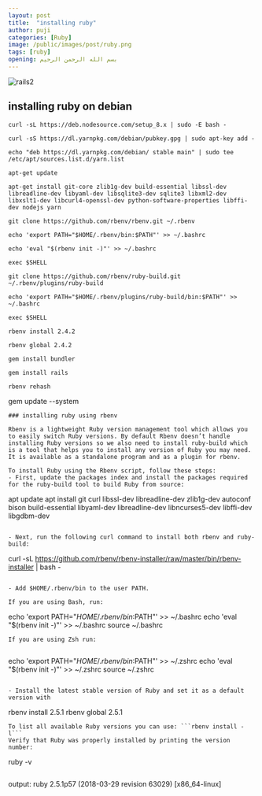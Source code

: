 ```yaml
---
layout: post
title:  "installing ruby"
author: puji
categories: [Ruby]
image: /public/images/post/ruby.png
tags: [ruby]
opening: بسم الله الرحمن الرحيم
---  
```

![rails2]({{site.url}}/public/images/post/ruby.png)  
## installing ruby on debian  
```
curl -sL https://deb.nodesource.com/setup_8.x | sudo -E bash -

curl -sS https://dl.yarnpkg.com/debian/pubkey.gpg | sudo apt-key add -

echo "deb https://dl.yarnpkg.com/debian/ stable main" | sudo tee /etc/apt/sources.list.d/yarn.list

apt-get update

apt-get install git-core zlib1g-dev build-essential libssl-dev libreadline-dev libyaml-dev libsqlite3-dev sqlite3 libxml2-dev libxslt1-dev libcurl4-openssl-dev python-software-properties libffi-dev nodejs yarn

git clone https://github.com/rbenv/rbenv.git ~/.rbenv

echo 'export PATH="$HOME/.rbenv/bin:$PATH"' >> ~/.bashrc

echo 'eval "$(rbenv init -)"' >> ~/.bashrc

exec $SHELL

git clone https://github.com/rbenv/ruby-build.git ~/.rbenv/plugins/ruby-build

echo 'export PATH="$HOME/.rbenv/plugins/ruby-build/bin:$PATH"' >> ~/.bashrc

exec $SHELL

rbenv install 2.4.2

rbenv global 2.4.2

gem install bundler

gem install rails

rbenv rehash 
```
gem update --system
```  
### installing ruby using rbenv  

Rbenv is a lightweight Ruby version management tool which allows you to easily switch Ruby versions. By default Rbenv doesn’t handle installing Ruby versions so we also need to install ruby-build which is a tool that helps you to install any version of Ruby you may need. It is available as a standalone program and as a plugin for rbenv.

To install Ruby using the Rbenv script, follow these steps: 
- First, update the packages index and install the packages required for the ruby-build tool to build Ruby from source: 
```
apt update
apt install git curl libssl-dev libreadline-dev zlib1g-dev autoconf bison build-essential libyaml-dev libreadline-dev libncurses5-dev libffi-dev libgdbm-dev
```  

- Next, run the following curl command to install both rbenv and ruby-build:  
```
curl -sL https://github.com/rbenv/rbenv-installer/raw/master/bin/rbenv-installer | bash -
```  

- Add $HOME/.rbenv/bin to the user PATH.

If you are using Bash, run:  

```
echo 'export PATH="$HOME/.rbenv/bin:$PATH"' >> ~/.bashrc
echo 'eval "$(rbenv init -)"' >> ~/.bashrc
source ~/.bashrc
```  
If you are using Zsh run: 
 
```
echo 'export PATH="$HOME/.rbenv/bin:$PATH"' >> ~/.zshrc
echo 'eval "$(rbenv init -)"' >> ~/.zshrc
source ~/.zshrc
```  

- Install the latest stable version of Ruby and set it as a default version with  
```
rbenv install 2.5.1
rbenv global 2.5.1
```  
To list all available Ruby versions you can use: ```rbenv install -l```  
Verify that Ruby was properly installed by printing the version number:  
```
ruby -v
```  
```
output: 
ruby 2.5.1p57 (2018-03-29 revision 63029) [x86_64-linux]
```  